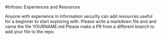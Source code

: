 #Infosec Experiences and Resources

Anyone with experience in information security can add resources useful
for a beginner to start exploring with. Please write a markdown file and
and name the file YOURNAME.md
Please make a PR from a different branch to add your file to the repo.
